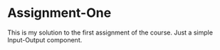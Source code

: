 # Assignment-One

This is my solution to the first assignment of the course. Just a simple Input-Output component.
